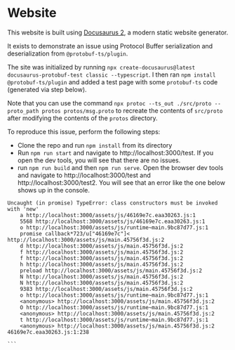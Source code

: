 # Website

This website is built using [Docusaurus 2](https://docusaurus.io/), a modern static website generator.

It exists to demonstrate an issue using Protocol Buffer serialization and deserialization from `@protobuf-ts/plugin`.

The site was initialized by running `npx create-docusaurus@latest docusaurus-protobuf-test classic --typescript`. I then ran `npm install @protobuf-ts/plugin` and added a test page with some `protobuf-ts` code (generated via step below).

 Note that you can use the command `npx protoc --ts_out ./src/proto --proto_path protos protos/msg.proto` to recreate the contents of `src/proto` after modifying the contents of the `protos` directory.

To reproduce this issue, perform the following steps:
* Clone the repo and run `npm install` from its directory
* Run `npm run start` and navigate to http://localhost:3000/test. If you open the dev tools, you will see that there are no issues.
* run `npm run build` and then `npm run serve`. Open the browser dev tools and navigate to http://localhost:3000/test and http://localhost:3000/test2. You will see that an error like the one below shows up in the console.
```
Uncaught (in promise) TypeError: class constructors must be invoked with 'new'
    a http://localhost:3000/assets/js/46169e7c.eaa30263.js:1
    5568 http://localhost:3000/assets/js/46169e7c.eaa30263.js:1
    o http://localhost:3000/assets/js/runtime~main.9bc87d77.js:1
    promise callback*723/u["46169e7c"]< http://localhost:3000/assets/js/main.45756f3d.js:2
    d http://localhost:3000/assets/js/main.45756f3d.js:2
    f http://localhost:3000/assets/js/main.45756f3d.js:2
    f http://localhost:3000/assets/js/main.45756f3d.js:2
    h http://localhost:3000/assets/js/main.45756f3d.js:2
    preload http://localhost:3000/assets/js/main.45756f3d.js:2
    N http://localhost:3000/assets/js/main.45756f3d.js:2
    N http://localhost:3000/assets/js/main.45756f3d.js:2
    9383 http://localhost:3000/assets/js/main.45756f3d.js:2
    o http://localhost:3000/assets/js/runtime~main.9bc87d77.js:1
    <anonymous> http://localhost:3000/assets/js/main.45756f3d.js:2
    O http://localhost:3000/assets/js/runtime~main.9bc87d77.js:1
    <anonymous> http://localhost:3000/assets/js/main.45756f3d.js:2
    t http://localhost:3000/assets/js/runtime~main.9bc87d77.js:1
    <anonymous> http://localhost:3000/assets/js/main.45756f3d.js:2
46169e7c.eaa30263.js:1:238

​```